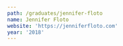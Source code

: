```yaml
---
path: /graduates/jennifer-floto
name: Jennifer Floto
website: 'https://jenniferfloto.com'
year: '2018'
---
```


